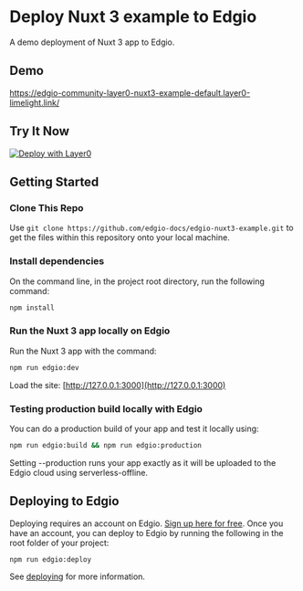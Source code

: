 # Deploy Nuxt 3 example to Edgio

A demo deployment of Nuxt 3 app to Edgio.

## Demo

https://edgio-community-layer0-nuxt3-example-default.layer0-limelight.link/

## Try It Now

[![Deploy with Layer0](https://docs.edg.io/button.svg)](https://app.layer0.co/deploy?repo=https://github.com/edgio-docs/edgio-nuxt3-example)

## Getting Started

### Clone This Repo

Use `git clone https://github.com/edgio-docs/edgio-nuxt3-example.git` to get the files within this repository onto your local machine.

### Install dependencies

On the command line, in the project root directory, run the following command:

```bash
npm install
```

### Run the Nuxt 3 app locally on Edgio

Run the Nuxt 3 app with the command:

```bash
npm run edgio:dev
```

Load the site: [http://127.0.0.1:3000](http://127.0.0.1:3000)

### Testing production build locally with Edgio

You can do a production build of your app and test it locally using:

```bash
npm run edgio:build && npm run edgio:production
```

Setting --production runs your app exactly as it will be uploaded to the Edgio cloud using serverless-offline.

## Deploying to Edgio

Deploying requires an account on Edgio. [Sign up here for free](https://app.layer0.co/signup). Once you have an account, you can deploy to Edgio by running the following in the root folder of your project:

```bash
npm run edgio:deploy
```

See [deploying](https://docs.edg.io/guides/deploying) for more information.
